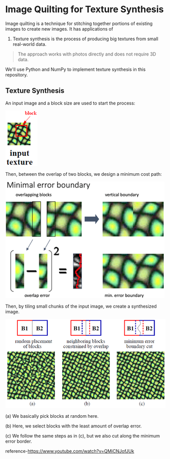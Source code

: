 # Image Quilting for Texture Synthesis 

Image quilting is a technique for stitching together portions of existing images to create new images.
It has applications of 

1) Texture synthesis is the process of producing big textures from small real-world data.


>The approach works with photos directly and does not require 3D data.

We'll use Python and NumPy to implement texture synthesis in this repository.

## Texture Synthesis

An input image and a block size are used to start the process:

![input block](input.png)

Then, between the overlap of two blocks, we design a minimum cost path:

<img src="slide.png" width=500 />

Then, by tiling small chunks of the input image, we create a synthesized image.

![build](build.png)

(a) We basically pick blocks at random here.

(b) Here, we select blocks with the least amount of overlap error.

(c) We follow the same steps as in (c), but we also cut along the minimum error border.

reference-https://www.youtube.com/watch?v=QMiCNJofJUk
